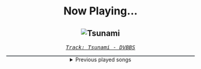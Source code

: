 <div align="center"> 
<h1>Now Playing...</h1>

![Tsunami](https://i.scdn.co/image/ab67616d00001e0221d1a642761f8d4779cc2c38)
--
_<samp><a href="https://open.spotify.com/track/0vZCG0H9KhtU7K8MEUVAoV">Track: Tsunami - DVBBS</a></samp>_

<div style="border: 1px #4B5054 solid"></div>
<details>
  <summary>
    Previous played songs
  </summary>
  <table>
    <thead>
      <tr>
        <th>
          Artist
        </th>
        <th>
          Song
        </th>
        <th>
          Link
        </th>
      </tr>
    </thead>
    <tbody>
      <tr><td>DVBBS</td><td>Tsunami</td><td><a href="https://open.spotify.com/track/0vZCG0H9KhtU7K8MEUVAoV">https://open.spotify.com/track/0vZCG0H9KhtU7K8MEUVAoV</a></td></tr><tr><td>Martin Garrix</td><td>Quantum</td><td><a href="https://open.spotify.com/track/7cmpWAZsamIlIiyU1aMGZD">https://open.spotify.com/track/7cmpWAZsamIlIiyU1aMGZD</a></td></tr><tr><td>Martin Garrix</td><td>Something</td><td><a href="https://open.spotify.com/track/6LHXb1sGs72iTmpSr0603b">https://open.spotify.com/track/6LHXb1sGs72iTmpSr0603b</a></td></tr><tr><td>Martin Garrix</td><td>Virus (How About Now) - Radio Edit</td><td><a href="https://open.spotify.com/track/5MCpA6s4yxlRWK5xZ0UFl0">https://open.spotify.com/track/5MCpA6s4yxlRWK5xZ0UFl0</a></td></tr><tr><td>Martin Garrix</td><td>Animals</td><td><a href="https://open.spotify.com/track/0A9mHc7oYUoCECqByV8cQR">https://open.spotify.com/track/0A9mHc7oYUoCECqByV8cQR</a></td></tr><tr><td>CORPSE</td><td>MISA MISA!</td><td><a href="https://open.spotify.com/track/2biZJ6YK8Pz1bUby8VDV3Q">https://open.spotify.com/track/2biZJ6YK8Pz1bUby8VDV3Q</a></td></tr><tr><td>CORPSE</td><td>HOT DEMON B!TCHES NEAR U ! ! !</td><td><a href="https://open.spotify.com/track/7v4pPS4A7NgY7bxFA3Etv3">https://open.spotify.com/track/7v4pPS4A7NgY7bxFA3Etv3</a></td></tr><tr><td>Sabaton</td><td>The Attack of the Dead Men</td><td><a href="https://open.spotify.com/track/2K2NeVnP853rkR5ese8ZLP">https://open.spotify.com/track/2K2NeVnP853rkR5ese8ZLP</a></td></tr><tr><td>Sabaton</td><td>The Attack of the Dead Men</td><td><a href="https://open.spotify.com/track/2K2NeVnP853rkR5ese8ZLP">https://open.spotify.com/track/2K2NeVnP853rkR5ese8ZLP</a></td></tr><tr><td>Sabaton</td><td>The Attack of the Dead Men</td><td><a href="https://open.spotify.com/track/2K2NeVnP853rkR5ese8ZLP">https://open.spotify.com/track/2K2NeVnP853rkR5ese8ZLP</a></td></tr><tr><td>Disturbed</td><td>Bad Man - Kordhell Remix</td><td><a href="https://open.spotify.com/track/3iebfHmYMs8dUcAC5qSQ8Y">https://open.spotify.com/track/3iebfHmYMs8dUcAC5qSQ8Y</a></td></tr><tr><td>Jung Kook</td><td>Seven (feat. Latto) (Explicit Ver.)</td><td><a href="https://open.spotify.com/track/7x9aauaA9cu6tyfpHnqDLo">https://open.spotify.com/track/7x9aauaA9cu6tyfpHnqDLo</a></td></tr><tr><td>Sleep Theory</td><td>Numb</td><td><a href="https://open.spotify.com/track/5xGf4U5eqiGZ0S5FpeGvaF">https://open.spotify.com/track/5xGf4U5eqiGZ0S5FpeGvaF</a></td></tr><tr><td>Sleep Theory</td><td>Numb</td><td><a href="https://open.spotify.com/track/5xGf4U5eqiGZ0S5FpeGvaF">https://open.spotify.com/track/5xGf4U5eqiGZ0S5FpeGvaF</a></td></tr><tr><td>Sleep Theory</td><td>Numb</td><td><a href="https://open.spotify.com/track/5xGf4U5eqiGZ0S5FpeGvaF">https://open.spotify.com/track/5xGf4U5eqiGZ0S5FpeGvaF</a></td></tr><tr><td>Sleep Theory</td><td>Numb</td><td><a href="https://open.spotify.com/track/5xGf4U5eqiGZ0S5FpeGvaF">https://open.spotify.com/track/5xGf4U5eqiGZ0S5FpeGvaF</a></td></tr><tr><td>Sleep Theory</td><td>Numb</td><td><a href="https://open.spotify.com/track/5xGf4U5eqiGZ0S5FpeGvaF">https://open.spotify.com/track/5xGf4U5eqiGZ0S5FpeGvaF</a></td></tr><tr><td>Sleep Theory</td><td>Numb</td><td><a href="https://open.spotify.com/track/5xGf4U5eqiGZ0S5FpeGvaF">https://open.spotify.com/track/5xGf4U5eqiGZ0S5FpeGvaF</a></td></tr><tr><td>Ryan Oakes</td><td>2L8 UNDEAD</td><td><a href="https://open.spotify.com/track/1ELNS8NrFcGEsQ99OHQla4">https://open.spotify.com/track/1ELNS8NrFcGEsQ99OHQla4</a></td></tr><tr><td>Seeing Things</td><td>Switchblade</td><td><a href="https://open.spotify.com/track/2XWitdTHchAFEK0pi7nZc3">https://open.spotify.com/track/2XWitdTHchAFEK0pi7nZc3</a></td></tr>
    </tbody>
  </table>
</details>

</div>
